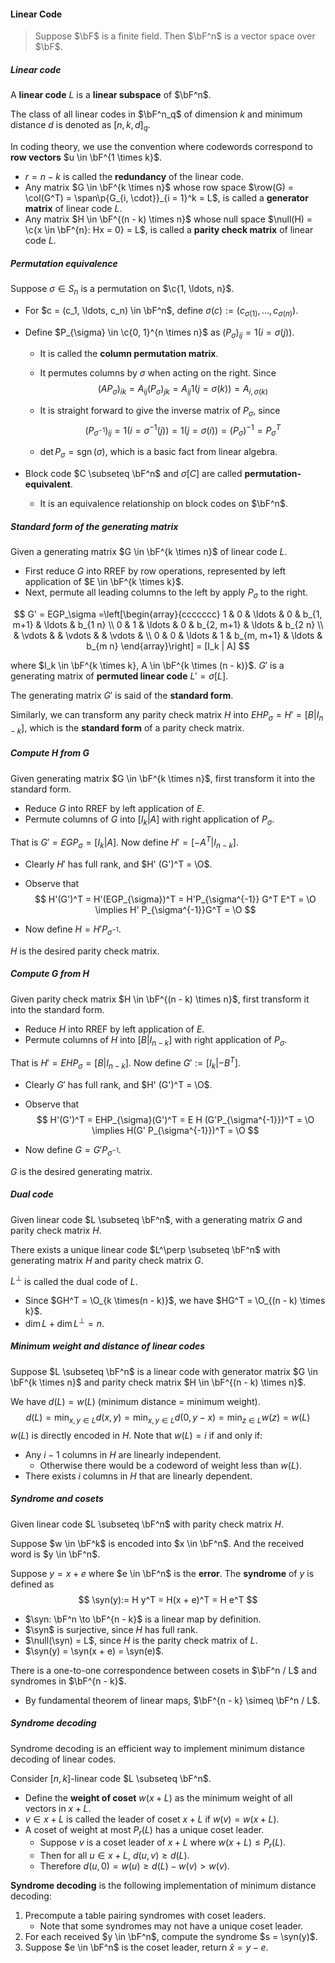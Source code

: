 #### Linear Code

> Suppose $\bF$ is a finite field. Then $\bF^n$ is a vector space over $\bF$.

##### Linear code

A **linear code** $L$ is a **linear subspace** of $\bF^n$.

The class of all linear codes in $\bF^n_q$ of dimension $k$ and minimum distance $d$ is denoted as $[n, k, d]_q$.

In coding theory, we use the convention where codewords correspond to **row vectors** $u \in \bF^{1 \times k}$.

- $r = n - k$ is called the **redundancy** of the linear code.
- Any matrix $G \in \bF^{k \times n}$ whose row space $\row(G) = \col(G^T) = \span\p{G_{i, \cdot}}_{i = 1}^k = L$, is called a **generator matrix** of linear code $L$.
- Any matrix $H \in \bF^{(n - k) \times n}$ whose null space $\null(H) = \c{x \in \bF^{n}: Hx = 0} = L$, is called a **parity check matrix** of linear code $L$.

##### Permutation equivalence

Suppose $\sigma \in S_n$ is a permutation on $\c{1, \ldots, n}$.

- For $c = (c_1, \ldots, c_n) \in \bF^n$, define $\sigma(c) := (c_{\sigma(1)}, \ldots, c_{\sigma(n)})$.

- Define $P_{\sigma} \in \c{0, 1}^{n \times n}$ as $(P_\sigma)_{ij} = 1(i = \sigma(j))$.

  - It is called the **column permutation matrix**.

  - It permutes columns by $\sigma$ when acting on the right. Since
    $$
    (AP_{\sigma})_{ik} = A_{ij} (P_{\sigma})_{jk} = A_{ij} 1(j = \sigma(k)) = A_{i, \sigma(k)}
    $$

  - It is straight forward to give the inverse matrix of $P_{\sigma}$, since
    $$
    (P_{\sigma^{-1}})_{ij} = 1(i = \sigma^{-1}(j)) = 1(j = \sigma(i)) = (P_\sigma)^{-1} = P_{\sigma}^T
    $$

  - $\det P_\sigma = \operatorname{sgn}(\sigma)$, which is a basic fact from linear algebra.

- Block code $C \subseteq \bF^n$ and $\sigma[C]$ are called **permutation-equivalent**.

  - It is an equivalence relationship on block codes on $\bF^n$.

##### Standard form of the generating matrix

Given a generating matrix $G \in \bF^{k \times n}$ of linear code $L$.

- First reduce $G$ into RREF by row operations, represented by left application of $E \in \bF^{k \times k}$.
- Next, permute all leading columns to the left by apply $P_{\sigma}$ to the right.

$$
G' = EGP_\sigma =\left[\begin{array}{ccccccc}
1 & 0 & \ldots & 0 & b_{1, m+1} & \ldots & b_{1 n} \\
0 & 1 & \ldots & 0 & b_{2, m+1} & \ldots & b_{2 n} \\
& \vdots & & \vdots & & \vdots & \\
0 & 0 & \ldots & 1 & b_{m, m+1} & \ldots & b_{m n}
\end{array}\right] = [I_k | A]
$$

where $I_k \in \bF^{k \times k}, A \in \bF^{k \times (n - k)}$. $G'$ is a generating matrix of **permuted linear code** $L' = \sigma[L]$.

The generating matrix $G'$ is said of the **standard form**.

Similarly, we can transform any parity check matrix $H$ into $EHP_{\sigma} = H' = [B| I_{n - k}]$, which is the **standard form** of a parity check matrix.

##### Compute $H$ from $G$

Given generating matrix $G \in \bF^{k \times n}$, first transform it into the standard form.

- Reduce $G$ into RREF by left application of $E$.
- Permute columns of $G$ into $[I_k | A]$ with right application of $P_{\sigma}$.

That is $G' = EGP_{\sigma} = [I_k | A]$. Now define $H' = [-A^T | I_{n - k}]$.

- Clearly $H'$ has full rank, and $H' (G')^T = \O$.

- Observe that
  $$
  H'(G')^T = H'(EGP_{\sigma})^T = H'P_{\sigma^{-1}} G^T E^T = \O \implies H' P_{\sigma^{-1}}G^T = \O
  $$

- Now define $H = H'P_{\sigma^{-1}}$.

$H$ is the desired parity check matrix.

##### Compute $G$ from $H$

Given parity check matrix $H \in \bF^{(n - k) \times n}$, first transform it into the standard form.

- Reduce $H$ into RREF by left application of $E$.
- Permute columns of $H$ into $[B|I_{n -k}]$ with right application of $P_{\sigma}$.

That is $H' = EHP_{\sigma} = [B|I_{n - k}]$. Now define $G' := [I_k | -B^T]$.

- Clearly $G'$ has full rank, and $H' (G')^T = \O$.

- Observe that
  $$
  H'(G')^T = EHP_{\sigma}(G')^T = E H (G'P_{\sigma^{-1}})^T = \O \implies H(G' P_{\sigma^{-1}})^T = \O
  $$

- Now define $G = G'P_{\sigma^{-1}}$.

$G$ is the desired generating matrix.

##### Dual code

Given linear code $L \subseteq \bF^n$, with a generating matrix $G$ and parity check matrix $H$.

There exists a unique linear code $L^\perp \subseteq \bF^n$ with generating matrix $H$ and parity check matrix $G$.

$L^\perp$ is called the dual code of $L$.

- Since $GH^T = \O_{k \times(n - k)}$, we have $HG^T = \O_{(n - k) \times k}$.
- $\dim L + \dim L^\perp = n$.

##### Minimum weight and distance of linear codes

Suppose $L \subseteq \bF^n$ is a linear code with generator matrix $G \in \bF^{k \times n}$ and parity check matrix $H \in \bF^{(n - k) \times n}$.

We have $d(L) = w(L)$ (minimum distance = minimum weight).
$$
d(L) = \min_{x, y \in L} d(x, y) = \min_{x, y \in L} d(0, y - x) = \min_{z \in L} w(z) = w(L)
$$
$w(L)$ is directly encoded in $H$. Note that $w(L) = i$ if and only if:

- Any $i - 1$ columns in $H$ are linearly independent.
  - Otherwise there would be a codeword of weight less than $w(L)$.
- There exists $i$ columns in $H$ that are linearly dependent.

##### Syndrome and cosets

Given linear code $L \subseteq \bF^n$ with parity check matrix $H$.

Suppose $w \in \bF^k$ is encoded into $x \in \bF^n$. And the received word is $y \in \bF^n$.

Suppose $y = x + e$ where $e \in \bF^n$ is the **error**. The **syndrome** of $y$ is defined as
$$
\syn(y):= H y^T = H(x + e)^T = H e^T
$$
- $\syn: \bF^n \to \bF^{n - k}$ is a linear map by definition.
- $\syn$ is surjective, since $H$ has full rank.
- $\null(\syn) = L$, since $H$ is the parity check matrix of $L$.
- $\syn(y) = \syn(x + e) = \syn(e)$.

There is a one-to-one correspondence between cosets in $\bF^n / L$ and syndromes in $\bF^{n - k}$.

- By fundamental theorem of linear maps, $\bF^{n - k} \simeq \bF^n / L$.

##### Syndrome decoding

Syndrome decoding is an efficient way to implement minimum distance decoding of linear codes.

Consider $[n, k]$-linear code $L \subseteq \bF^n$.

- Define the **weight of coset** $w(x + L)$ as the minimum weight of all vectors in $x + L$.
- $v \in x + L$ is called the leader of coset $x + L$ if $w(v) = w(x + L)$.
- A coset of weight at most $P_r(L)$ has a unique coset leader.
  - Suppose $v$ is a coset leader of $x + L$ where $w(x + L) \le P_r(L)$.
  - Then for all $u \in x + L$, $d(u, v) \ge d(L)$.
  - Therefore $d(u, 0) = w(u) \ge {d(L) - w(v)} > w(v)$.

**Syndrome decoding** is the following implementation of minimum distance decoding:

1. Precompute a table pairing syndromes with coset leaders.
   - Note that some syndromes may not have a unique coset leader.
2. For each received $y \in \bF^n$, compute the syndrome $s = \syn(y)$.
3. Suppose $e \in \bF^n$ is the coset leader, return ${\hat x} =y - e$.
